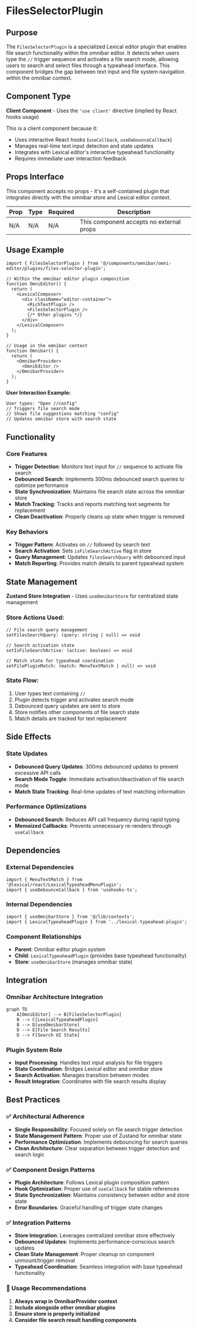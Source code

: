 # FilesSelectorPlugin

## Purpose

The `FilesSelectorPlugin` is a specialized Lexical editor plugin that enables file search functionality within the omnibar editor. It detects when users type the `//` trigger sequence and activates a file search mode, allowing users to search and select files through a typeahead interface. This component bridges the gap between text input and file system navigation within the omnibar context.

## Component Type

**Client Component** - Uses the `'use client'` directive (implied by React hooks usage)

This is a client component because it:
- Uses interactive React hooks (`useCallback`, `useDebounceCallback`)
- Manages real-time text input detection and state updates
- Integrates with Lexical editor's interactive typeahead functionality
- Requires immediate user interaction feedback

## Props Interface

This component accepts no props - it's a self-contained plugin that integrates directly with the omnibar store and Lexical editor context.

| Prop | Type | Required | Description |
|------|------|----------|-------------|
| N/A | N/A | N/A | This component accepts no external props |

## Usage Example

```tsx
import { FilesSelectorPlugin } from '@/components/omnibar/omni-editor/plugins/files-selector-plugin';

// Within the omnibar editor plugin composition
function OmniEditor() {
  return (
    <LexicalComposer>
      <div className="editor-container">
        <RichTextPlugin />
        <FilesSelectorPlugin />
        {/* Other plugins */}
      </div>
    </LexicalComposer>
  );
}

// Usage in the omnibar context
function Omnibar() {
  return (
    <OmnibarProvider>
      <OmniEditor />
    </OmnibarProvider>
  );
}
```

**User Interaction Example:**
```
User types: "Open //config"
// Triggers file search mode
// Shows file suggestions matching "config"
// Updates omnibar store with search state
```

## Functionality

### Core Features

- **Trigger Detection**: Monitors text input for `//` sequence to activate file search
- **Debounced Search**: Implements 300ms debounced search queries to optimize performance
- **State Synchronization**: Maintains file search state across the omnibar store
- **Match Tracking**: Tracks and reports matching text segments for replacement
- **Clean Deactivation**: Properly cleans up state when trigger is removed

### Key Behaviors

- **Trigger Pattern**: Activates on `//` followed by search text
- **Search Activation**: Sets `isFileSearchActive` flag in store
- **Query Management**: Updates `filesSearchQuery` with debounced input
- **Match Reporting**: Provides match details to parent typeahead system

## State Management

**Zustand Store Integration** - Uses `useOmnibarStore` for centralized state management

### Store Actions Used:
```tsx
// File search query management
setFilesSearchQuery: (query: string | null) => void

// Search activation state
setIsFileSearchActive: (active: boolean) => void

// Match state for typeahead coordination
setFilePluginMatch: (match: MenuTextMatch | null) => void
```

### State Flow:
1. User types text containing `//`
2. Plugin detects trigger and activates search mode
3. Debounced query updates are sent to store
4. Store notifies other components of file search state
5. Match details are tracked for text replacement

## Side Effects

### State Updates
- **Debounced Query Updates**: 300ms debounced updates to prevent excessive API calls
- **Search Mode Toggle**: Immediate activation/deactivation of file search mode
- **Match State Tracking**: Real-time updates of text matching information

### Performance Optimizations
- **Debounced Search**: Reduces API call frequency during rapid typing
- **Memoized Callbacks**: Prevents unnecessary re-renders through `useCallback`

## Dependencies

### External Dependencies
```tsx
import { MenuTextMatch } from '@lexical/react/LexicalTypeaheadMenuPlugin';
import { useDebounceCallback } from 'usehooks-ts';
```

### Internal Dependencies
```tsx
import { useOmnibarStore } from '@/lib/contexts';
import { LexicalTypeaheadPlugin } from '../lexical-typeahead-plugin';
```

### Component Relationships
- **Parent**: Omnibar editor plugin system
- **Child**: `LexicalTypeaheadPlugin` (provides base typeahead functionality)
- **Store**: `useOmnibarStore` (manages omnibar state)

## Integration

### Omnibar Architecture Integration

```mermaid
graph TD
    A[OmniEditor] --> B[FilesSelectorPlugin]
    B --> C[LexicalTypeaheadPlugin]
    B --> D[useOmnibarStore]
    D --> E[File Search Results]
    D --> F[Search UI State]
```

### Plugin System Role
- **Input Processing**: Handles text input analysis for file triggers
- **State Coordination**: Bridges Lexical editor and omnibar store
- **Search Activation**: Manages transition between modes
- **Result Integration**: Coordinates with file search results display

## Best Practices

### ✅ Architectural Adherence

- **Single Responsibility**: Focused solely on file search trigger detection
- **State Management Pattern**: Proper use of Zustand for omnibar state
- **Performance Optimization**: Implements debouncing for search queries
- **Clean Architecture**: Clear separation between trigger detection and search logic

### ✅ Component Design Patterns

- **Plugin Architecture**: Follows Lexical plugin composition pattern
- **Hook Optimization**: Proper use of `useCallback` for stable references
- **State Synchronization**: Maintains consistency between editor and store state
- **Error Boundaries**: Graceful handling of trigger state changes

### ✅ Integration Patterns

- **Store Integration**: Leverages centralized omnibar store effectively
- **Debounced Updates**: Implements performance-conscious search updates
- **Clean State Management**: Proper cleanup on component unmount/trigger removal
- **Typeahead Coordination**: Seamless integration with base typeahead functionality

### 🔧 Usage Recommendations

1. **Always wrap in OmnibarProvider context**
2. **Include alongside other omnibar plugins**
3. **Ensure store is properly initialized**
4. **Consider file search result handling components**